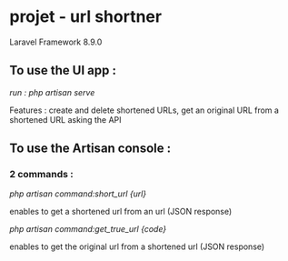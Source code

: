 # projet - url shortner
 
Laravel Framework 8.9.0

## To use the UI app : 
<i>run : php artisan serve </i>

<p>Features : create and delete shortened URLs, get an original URL from a shortened URL asking the API

## To use the Artisan console : 
### 2 commands : <p>
<i>php artisan command:short_url {url}</i>
<p>enables to get a shortened url from an url (JSON response)

<i>php artisan command:get_true_url {code}</i><p>
enables to get the original url from a shortened url (JSON response)
